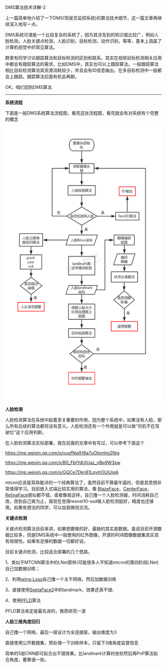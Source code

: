 DMS算法技术详解-2

上一篇简单地介绍了一下DMS(驾驶员监控系统)的算法技术细节，这一篇文章再继续深入地写一点。

DMS系统可谓是一个比较复杂的系统了，因为其涉及到的知识面比较广，例如人脸检测，人脸关键点检测，人脸识别，目标检测，动作识别，等等，基本上涵盖了计算机视觉中的常见算法。

群里有同学讨论跟踪算法和目标检测的区别和联系，其实在视频目标检测相关应用中都会有跟踪算法的需求，比如DMS中，其实也可以上跟踪算法。一般跟踪算法相比目标检测算法其资源消耗较少，并且会有ID信息输出，在多目标检测中一般都会上跟踪。跟踪算法后面有机会再聊。

OK，咱们回到DMS算法

---

**系统流程**

下面是一般DMS系统算法流程图，看完这张流程图，看完就会有对系统有个完整的概念

![DMS算法流程图0218副本](./pic/DMS算法流程.png)

**人脸检测**

人脸检测算法在系统中起着至关重要的作用，因为整个系统中，如果没有人脸，那么所有后续的算法都将没有意义。人脸检测还有一个作用就是可以做“司机不在驾驶位”这个应用判断。

在人脸检测算法实际部署，我在前面的文章中有写过，可以参考下面这个

https://mp.weixin.qq.com/s/vugfNwlH8a7uOIpmhg2Nig

https://mp.weixin.qq.com/s/B0_FbIYdUIUaz_nBp9W3sw

https://mp.weixin.qq.com/s/GQCe7Dkn61LqvtrOUjUiqA

mtcnn应该是耳熟能详的一个经典算法了，虽然目前不算最牛逼的，但是其思想非常值得学习。目前嵌入式端比较实用的算法，像 [BlazeFace](https://github.com/tkat0/PyTorch_BlazeFace)，[CenterFace](https://github.com/Star-Clouds/CenterFace)，[RetinaFace](https://github.com/deepinsight/insightface/tree/master/RetinaFace)貌似都不错。或者像我这样，自己撸一个人脸检测器，时间消耗自己改，改到自己爽为止，我现在觉得resnet10-ssd做人脸检测挺好，精度也还够用。如果有想法的同学，可以加我微信交流。

**关键点检测**

关键点检测算法目前来讲，如果想要做的好，最缺的其实是数据。虽说目前开源数据比较多，但是DMS系统中一般使用的红外图像，开源的RGB图像数据集其实具有局限性。如果有足够的数据一切都好说。

目前关键点检测，比较适合部署的几个思路。

1、类似于MTCNN算法中的LNet那样(可能很多人不知道mtcnn的第四阶段LNet)自己加数据训练；

2、利用[wing-Loss](https://github.com/610265158/face_landmark)自己撸一个主干网络，然后加数据训练

3、直接使用[SeetaFace2](https://github.com/seetafaceengine/SeetaFace2)中的landmark，效果还真不错;

4、使用[PFLD](https://github.com/guoqiangqi/PFLD)算法

PFLD算法肯定是最先进的，推荐研究一波

**人脸三维角度回归**

自己撸一个网络，最后一层设计为全连接层，输出维度为3

直接使用公开数据集，预处理一下训练样本，只留下3维角度监督信息

简单的5层CNN即可拟合出不错效果。比landmark计算的坐标然后再PnP算法拟合角度，要靠谱一些。